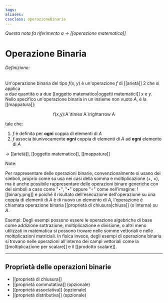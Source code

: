 ```yaml
---
tags:
aliases:
cssclass: operazioneBinaria
---
```

_Questa nota fa riferimento a $\rightarrow$ [[operazione matematica]]_ 
# Operazione Binaria
###### Definizione: 
Un'operazione binaria del tipo $f(x,y)$ è un'operazione $f$ di [[arietà]] $2$ che si applica  
a due quantità o a due [[oggetto matematico|oggetti matematici]] $x$ e $y$.
Nello specifico un'operazione binaria  in un insieme non vuoto $A$, è la [[mappatura]]:
<div align="center">
<span class="math display">f(x,y):A \times A \rightarrow A</span>
</div>

tale che:
1. $f$ è definita per **ogni** coppia di elementi di $A$
2. $f$ associa biunivocamente **ogni** coppia di elementi di $A$ ad **ogni** elemento di $A$

$\rightarrow$ [[arietà]], [[oggetto matematico]], [[mappatura]]

<span id="bigText" class="text_divisor">Note: </span>

Per rappresentare delle operazioni binarie, convenzionalmente si usano dei simboli, proprio come su usa nei casi della somma e moltiplicazione (+, ×), ma è anche possibile rappresentare delle operazioni binare generiche con dei simboli a caso come "⋆", "$\bullet$" oppure "$\circ$" 
come nell'imagine:
![[binary.png]]
e poiché il risultato dell'esecuzione dell'operazione su una coppia di elementi di $A$ è di nuovo un elemento di $A$, l'operazione è chiamata operazione binaria [[proprietà di chiusura|chiusa]] (o interna) su $A$.

<span id="bigText" class="text_divisor">Esempi: </span>
Degli esempi possono essere le operazione algebriche di base come addizione sottrazione, moltiplicazione e divisione, o altri meno utilizzati in matematica si possono trovare nelle somme vettoriali e nelle moltiplicazioni matriciali. In fisica invece, degli esempi di operazione binaria si trovano nelle operazioni all'interno dei campi vettoriali come la [[moltiplicazione per scalare]] e il [[prodotto scalare]].

***

## Proprietà delle operazioni binarie
<div id="line_spacing"></div>

- [[proprietà di chiusura]] 
- [[proprietà commutativa]] (opzionale)
- [[proprietà associativa]] (opzionale)
- [[proprietà distributiva]] (opzionale)

